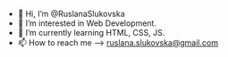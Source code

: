 - 👋 Hi, I’m @RuslanaSlukovska
- 👀 I’m interested in Web Development.
- 🌱 I’m currently learning HTML, CSS, JS.
- 📫 How to reach me --> ruslana.slukovska@gmail.com

<!---
RuslanaSlukovska/RuslanaSlukovska is a ✨ special ✨ repository because its `README.md` (this file) appears on your GitHub profile.
You can click the Preview link to take a look at your changes.
--->
